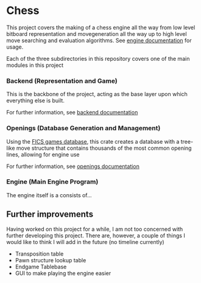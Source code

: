 # Chess
This project covers the making of a chess engine all the way from low level bitboard representation and movegeneration all the way up to high level move searching and evaluation algorithms. 
See [engine documentation](./chess_engine/README.md) for usage.

Each of the three subdirectories in this repository covers one of the main modules in this project
### Backend (Representation and Game)
This is the backbone of the project, acting as the base layer upon which everything else is built.

For further information, see [backend documentation](./chess_backend/README.md)

### Openings (Database Generation and Management)
Using the [FICS games database](https://www.ficsgames.org/), this crate creates a database with a tree-like move structure that contains thousands of the most common opening lines, allowing for engine use 

For further information, see [openings documentation](./chess_openings/README.md)

### Engine (Main Engine Program)
The engine itself is a consists of...

## Further improvements
Having worked on this project for a while, I am not too concerned with further developing this project. There are, however, a couple of things I would like to think I will add in the future (no timeline currently)
* Transposition table
* Pawn structure lookup table
* Endgame Tablebase
* GUI to make playing the engine easier
